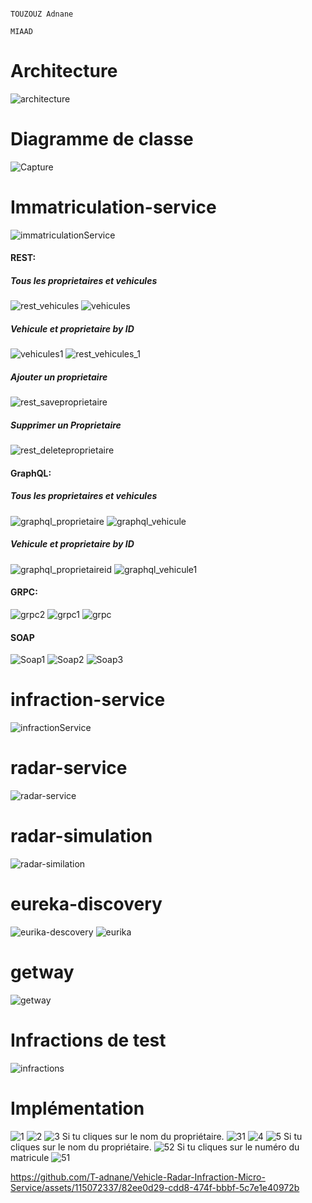                                                                            TOUZOUZ Adnane
                                                                           MIAAD
                                                                    



# Architecture
![architecture](https://github.com/T-adnane/Vehicle-Radar-Infraction-Micro-Service/assets/115072337/29c22250-c05a-4241-85a0-24fc55f86784)
# Diagramme de classe
![Capture](https://github.com/T-adnane/Vehicle-Radar-Infraction-Micro-Service/assets/115072337/19e96ea6-e8ce-4279-813c-c96cfa3c54ef)
# Immatriculation-service
![immatriculationService](https://github.com/T-adnane/Vehicle-Radar-Infraction-Micro-Service/assets/115072337/bd8d87f5-b2f8-4632-b7d2-e1f7e86cde13)
#### REST:
##### Tous les proprietaires et vehicules
![rest_vehicules](https://github.com/T-adnane/Vehicle-Radar-Infraction-Micro-Service/assets/115072337/95aa1c3c-a28f-4134-91c6-308d585352ab)
![vehicules](https://github.com/T-adnane/Vehicle-Radar-Infraction-Micro-Service/assets/115072337/103070f5-2e12-4a90-bfb8-a465dec2f166)
##### Vehicule et proprietaire by ID
![vehicules1](https://github.com/T-adnane/Vehicle-Radar-Infraction-Micro-Service/assets/115072337/a3dbb908-6011-415a-9332-9ce94f6dce3d)
![rest_vehicules_1](https://github.com/T-adnane/Vehicle-Radar-Infraction-Micro-Service/assets/115072337/70402755-a3fb-4f50-a323-b5b4b93e2609)
##### Ajouter un proprietaire
![rest_saveproprietaire](https://github.com/T-adnane/Vehicle-Radar-Infraction-Micro-Service/assets/115072337/978fbf0e-e99e-4d0c-bc7d-5ed73e15b821)
##### Supprimer un Proprietaire
![rest_deleteproprietaire](https://github.com/T-adnane/Vehicle-Radar-Infraction-Micro-Service/assets/115072337/fa3a6a17-128f-481e-b428-3e2ead71085e)
#### GraphQL:
##### Tous les proprietaires et vehicules
![graphql_proprietaire](https://github.com/T-adnane/Vehicle-Radar-Infraction-Micro-Service/assets/115072337/923b4afa-4164-46ca-aaec-0235abbe6368)
![graphql_vehicule](https://github.com/T-adnane/Vehicle-Radar-Infraction-Micro-Service/assets/115072337/94f9b286-b71b-431d-a57b-056940985c57)
##### Vehicule et proprietaire by ID
![graphql_proprietaireid](https://github.com/T-adnane/Vehicle-Radar-Infraction-Micro-Service/assets/115072337/333e3e93-182b-4b87-8cb6-b822ba080cd3)
![graphql_vehicule1](https://github.com/T-adnane/Vehicle-Radar-Infraction-Micro-Service/assets/115072337/9679c63e-e505-4aef-97a3-171bbec79411)
#### GRPC:
![grpc2](https://github.com/T-adnane/Vehicle-Radar-Infraction-Micro-Service/assets/115072337/88bf0ca6-a554-49d5-874e-a149b3d50430)
![grpc1](https://github.com/T-adnane/Vehicle-Radar-Infraction-Micro-Service/assets/115072337/791f3030-8588-4130-9097-569ba36cfadf)
![grpc](https://github.com/T-adnane/Vehicle-Radar-Infraction-Micro-Service/assets/115072337/dbb12ca7-58ef-41f7-9811-946a79b1cf77)
#### SOAP
![Soap1](https://github.com/T-adnane/Vehicle-Radar-Infraction-Micro-Service/assets/115072337/429c40ed-3ab7-44ea-a44b-27fcbd51540f)
![Soap2](https://github.com/T-adnane/Vehicle-Radar-Infraction-Micro-Service/assets/115072337/8a0a082b-25ec-4850-810e-44b8b9af848b)
![Soap3](https://github.com/T-adnane/Vehicle-Radar-Infraction-Micro-Service/assets/115072337/edcad614-d804-44e1-b6f0-86bb485dd9c3)
# infraction-service
![infractionService](https://github.com/T-adnane/Vehicle-Radar-Infraction-Micro-Service/assets/115072337/4641c876-00ba-4ce8-bbb5-fde3bc0f47fa)
# radar-service
![radar-service](https://github.com/T-adnane/Vehicle-Radar-Infraction-Micro-Service/assets/115072337/16f33c7f-bfb8-480d-96d1-54497884bcda)
# radar-simulation
![radar-similation](https://github.com/T-adnane/Vehicle-Radar-Infraction-Micro-Service/assets/115072337/dd539399-9fc6-4d03-82e0-a53725b3c865)
# eureka-discovery
![eurika-descovery](https://github.com/T-adnane/Vehicle-Radar-Infraction-Micro-Service/assets/115072337/8f6c9a2c-9160-4924-a256-ef9b38ddf07a)
![eurika](https://github.com/T-adnane/Vehicle-Radar-Infraction-Micro-Service/assets/115072337/dec8526d-6964-4fec-b2c6-4c8436670561)
# getway
![getway](https://github.com/T-adnane/Vehicle-Radar-Infraction-Micro-Service/assets/115072337/c7c7956d-c03d-4680-9325-ae2d5955a9a8)
# Infractions de test
![infractions](https://github.com/T-adnane/Vehicle-Radar-Infraction-Micro-Service/assets/115072337/de84a27b-1cb1-4702-8eca-ae4ba6bb9e65)
# Implémentation
![1](https://github.com/T-adnane/Vehicle-Radar-Infraction-Micro-Service/assets/115072337/efeea469-f6da-484a-8101-65d47bba6e96)
![2](https://github.com/T-adnane/Vehicle-Radar-Infraction-Micro-Service/assets/115072337/cd5cf616-ae3e-4e0e-a2b6-d4ec04f97fb2)
![3](https://github.com/T-adnane/Vehicle-Radar-Infraction-Micro-Service/assets/115072337/da380041-ecb5-4ffd-b4f2-80d9883b9985)
Si tu cliques sur le nom du propriétaire.
![31](https://github.com/T-adnane/Vehicle-Radar-Infraction-Micro-Service/assets/115072337/f231ee10-fea7-4a4c-82f3-9cd61de1a911)
![4](https://github.com/T-adnane/Vehicle-Radar-Infraction-Micro-Service/assets/115072337/755e103f-da78-4db3-aed7-62511b518ad5)
![5](https://github.com/T-adnane/Vehicle-Radar-Infraction-Micro-Service/assets/115072337/12f749f1-d654-4377-b341-27ca51b732a7)
Si tu cliques sur le nom du propriétaire.
![52](https://github.com/T-adnane/Vehicle-Radar-Infraction-Micro-Service/assets/115072337/546d7dbc-1747-4efa-b971-6177c6caeaa2)
Si tu cliques sur le numéro du matricule
![51](https://github.com/T-adnane/Vehicle-Radar-Infraction-Micro-Service/assets/115072337/ba65c57a-8646-4947-8a4d-5c6d1e629bac)


https://github.com/T-adnane/Vehicle-Radar-Infraction-Micro-Service/assets/115072337/82ee0d29-cdd8-474f-bbbf-5c7e1e40972b









